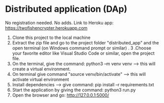# Distributed application (DAp)
No registration needed. No adds.
Link to Heroku app: https://twofishencrypter.herokuapp.com

1. Clone this project to the local machine
2. Extract the zip file and go to the project folder "distributed_app" and the open terminal (on Windows command prompt or similar) .
3 .Choose your favorite editor like Visual Studio Code or similar, open the project file.
4. On the terminal, give the command: python3 –m venv venv --> this will create a virtual environment.
5. On terminal give command "source venv/bin/activate" --> this will activate virtual environment
6. Install dependencies --> give command: pip install –r requirements.txt
7. Start the application by giving the command: python3 run.py
8. Open the browser and go: http://127.0.0.1:5000/
